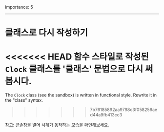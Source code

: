 importance: 5

---

# 클래스로 다시 작성하기

<<<<<<< HEAD
함수 스타일로 작성된 `Clock` 클래스를 '클래스' 문법으로 다시 써봅시다.
=======
The `Clock` class (see the sandbox) is written in functional style. Rewrite it in the "class" syntax.
>>>>>>> 7b76185892aa9798c3f058256aed44a9fb413cc3

참고: 콘솔창을 열어 시계가 동작하는 모습을 확인해보세요.

